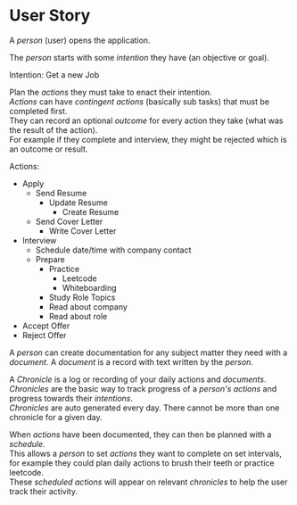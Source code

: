 # User Story

A *person* (user) opens the application.

The *person* starts with some *intention* they have (an objective or goal).  

Intention: Get a new Job

Plan the *actions* they must take to enact their intention.  
*Actions* can have *contingent actions* (basically sub tasks) that must be completed first.  
They can record an optional *outcome* for every action they take (what was the result of the action).   
For example if they complete and interview, they might be rejected which is an outcome or result. 

Actions:

  - Apply
    - Send Resume
      - Update Resume
        - Create Resume
    - Send Cover Letter
      - Write Cover Letter
  - Interview
    - Schedule date/time with company contact
    - Prepare
      - Practice
        - Leetcode
        - Whiteboarding
      - Study Role Topics
      - Read about company
      - Read about role
  - Accept Offer
  - Reject Offer

A *person* can create documentation for any subject matter they need with a *document*.
A *document* is a record with text written by the *person*.

A *Chronicle* is a log or recording of your daily actions and *documents*.
*Chronicles* are the basic way to track progress of a *person's* *actions* and progress towards their *intentions*.  
*Chronicles* are auto generated every day. There cannot be more than one chronicle for a given day.

When *actions* have been documented, they can then be planned with a *schedule*.  
This allows a *person* to set *actions* they want to complete on set intervals, for example they could plan daily actions to brush their teeth or practice leetcode.   
These *scheduled* *actions* will appear on relevant *chronicles* to help the user track their activity.